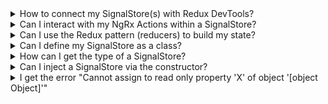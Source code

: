 <details>
  <summary>How to connect my SignalStore(s) with Redux DevTools?</summary>

    There's no official connection between `@ngrx/signals` and the Redux Devtools.
    We expect the Angular Devtools will provide support for signals soon, which can be used to track the state.
    However, you could create a feature for this, or you can make use of the [`withDevtools` feature](https://github.com/angular-architects/ngrx-toolkit?tab=readme-ov-file#devtools-withdevtools) from the `@angular-architects/ngrx-toolkit` package.
</details>

<details>
  <summary>Can I interact with my NgRx Actions within a SignalStore?</summary>

    Signals are not meant to have a concept of time. Also, the effect is somewhat tied to Angular change detection, so you can't observe every action that would be dispatched over time through some sort of Signal API.
    The global NgRx Store is still the best mechanism to dispatch action(s) over time and react to them across multiple features.
</details>

<details>
  <summary>Can I use the Redux pattern (reducers) to build my state?</summary>

    Just like `@ngrx/component-store`, there is no indirection between events and how it affects the state. To update the SignalStore's state use the `patchState` function.
    However, SignalStore is extensible and you can build your own custom feature that uses the Redux pattern. 
</details>

<details>
  <summary>Can I define my SignalStore as a class?</summary>

    To create a class-based SignalStore, create a new class and extend from `signalStore`.

```ts
@Injectable()
export class CounterStore extends signalStore(
  { protectedState: false },
  withState({ count: 0 })
) {
  readonly doubleCount = computed(() => this.count() * 2);

  increment(): void {
    patchState(this, { count: this.count() + 1 });
  }
}
```
</details>

<details>
  <summary>How can I get the type of a SignalStore?</summary>

    To get the type of a SignalStore, use the `InstanceType` utility type.

```ts
const CounterStore = signalStore(withState({ count: 0 }));

type CounterStore = InstanceType<typeof CounterStore>;

function logCount(store: CounterStore): void {
  console.log(store.count());
}
```
</details>

<details>
  <summary>Can I inject a SignalStore via the constructor?</summary>

    To inject a SignalStore via the constructor, define and export its type with the same name.

```ts
// counter.store.ts
export const CounterStore = signalStore(withState({ count: 0 }));

export type CounterStore = InstanceType<typeof CounterStore>;

// counter.component.ts
import { CounterStore } from './counter.store';

@Component({ /* ... */ })
export class CounterComponent {
  constructor(readonly store: CounterStore) {}
}
```

</details>

<details>
<summary>I get the error "Cannot assign to read only property 'X' of object '[object Object]'"</summary>

The state in the SignalStore must be immutable. If you make mutable changes, there’s a high risk of introducing subtle, hard-to-diagnose bugs. To protect against this, SignalStore introduced an additional check to enforce immutability.

The immutability requirement originates from Angular's Signal itself, which serves as the foundation of the SignalStore. Here’s an example to illustrate this:

```ts
const person = signal({ name: 'Konrad', age: 25 });
const personFormat = computed(
  () => `${person().name} is ${person().age} years old`,
);

console.log(personFormat()); // shows 25 years

person().age = 30; // 👎 mutable change
console.log(personFormat()); // 👎 person did not notify personFormat. still 25 years

// another mutable change
person.update((value) => {
  value.age++; // 👎 
  return value;
});

console.log(personFormat()); // 👎 no notification. 25 years.

// immutable change
person.update((value) => ({
  ...value, // 👍 immutable change
  age: 40,
}));
console.log(personFormat()); // 👍 personFormat has been notified and shows 40 years.

```

As you can see, the problem typically arises in computed, effect or the component's template, not directly at the root (the signal mutation itself). This is why these issues are so hard to debug.

You might look into your components wondering why they’re not updating, while the real error is buried deep within the SignalStore.

Therefore, both `signalState` and `signalStore` throw on those mutable changes. They protect you!

```typescript
const person = signalState({ name: 'Konrad', age: 25 });
patchState(person, (value) => {
  value.age++
  return value;
}) // 🔥 throws


person().age = 30; // 🔥 throws 
```

If you require mutable properties in your state, then put them into `withProps`.

Common examples are `FormGroup` or instances from the router package:

```ts
const PersonStore = signalStore(
  withProps(() => {
    const router = inject(Router);
    
    return {
      _currentUrl$: router.events.pipe(
        filter((event) => event instanceof NavigationEnd),
        map(() => router.routerState.snapshot.url),
      )
    };
  }),
  withState({ name: 'Konrad', age: 25 }),
  withMethods(store => ({
    setAge(age: number) {
      store.age = age;
    }
  })));
const personStore = new PersonStore();

personStore.setAge(30);
```

</details>

